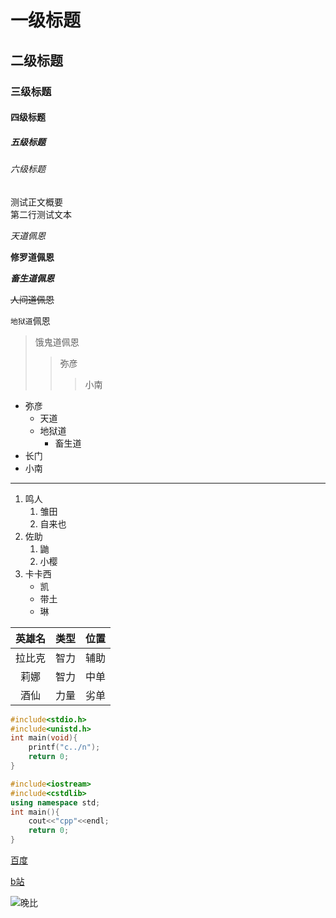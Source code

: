 # 一级标题

## 二级标题

### 三级标题 

#### 四级标题

##### 五级标题

###### 六级标题

测试正文概要<br>
第二行测试文本

*天道佩恩*

**修罗道佩恩**

***畜生道佩恩***

~~人间道佩恩~~

`地狱道`佩恩

> 饿鬼道佩恩
>> 弥彦
>>> 小南

* 弥彦
	* 天道
	* 地狱道
		* 畜生道
* 长门
* 小南

----------

1. 鸣人
	1. 雏田
	2. 自来也
2. 佐助
	1. 鼬
	2. 小樱
3. 卡卡西
	* 凯
	* 带土
	* 琳

英雄名|类型|位置
:--:|:--:|:--:
拉比克|智力|辅助
莉娜|智力|中单
酒仙|力量|劣单

```c
#include<stdio.h>
#include<unistd.h>
int main(void){
	printf("c../n");
	return 0;
}
```

```cpp
#include<iostream>
#include<cstdlib>
using namespace std;
int main(){
	cout<<"cpp"<<endl;
	return 0;
}
```
[百度](https://www.baidu.com "点击跳转")

[b站](https://www.bilibili.com "点击不跳转")

![晚比](C://Users//任鼎翔//Desktop//晚.jpg "晚")

